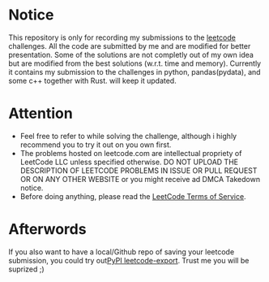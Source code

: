 # Notice
This repository is only for recording my submissions to the [leetcode](https://leetcode.com/) challenges.
All the code are submitted by me and are modified for better presentation.
Some of the solutions are not completly out of my own idea but are modified from the best solutions (w.r.t. time and memory).
Currently it contains my submission to the challenges in python, pandas(pydata), and some c++ together with Rust. will keep it updated.

# Attention
- Feel free to refer to while solving the challenge, although i highly recommend you to try it out on you own first.
- The problems hosted on leetcode.com are intellectual propriety of LeetCode LLC unless specified otherwise. DO NOT UPLOAD THE DESCRIPTION OF LEETCODE PROBLEMS IN ISSUE OR PULL REQUEST OR ON ANY OTHER WEBSITE or you might receive ad DMCA Takedown notice.
- Before doing anything, please read the [LeetCode Terms of Service](https://leetcode.com/terms/).

# Afterwords
If you also want to have a local/Github repo of saving your leetcode submission, you could try out[PyPI leetcode-export](https://pypi.org/project/leetcode-export/). 
Trust me you will be suprized ;)